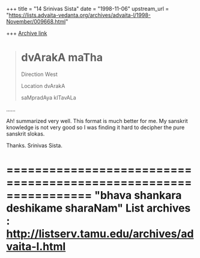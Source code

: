 +++
title = "14 Srinivas Sista"
date = "1998-11-06"
upstream_url = "https://lists.advaita-vedanta.org/archives/advaita-l/1998-November/009668.html"

+++
[Archive link](https://lists.advaita-vedanta.org/archives/advaita-l/1998-November/009668.html)

>
> dvArakA maTha
> =============
>
> Direction       West
>
> Location        dvArakA
>
> saMpradAya      kITavALa
>
   ......

Ah! summarized very well.
This format is much better for me.
My sanskrit knowledge is not very good
so I was finding it hard to decipher
the pure sanskrit slokas.

Thanks.
Srinivas Sista.

================================================================
"bhava shankara deshikame sharaNam"
List archives : http://listserv.tamu.edu/archives/advaita-l.html
================================================================

